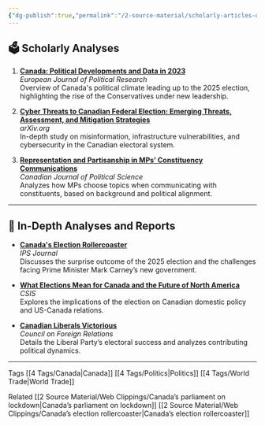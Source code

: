 ```yaml
---
{"dg-publish":true,"permalink":"/2-source-material/scholarly-articles-on-the-canadian-parliament-and-the-2025-federal-election/"}
---
```


## 🗳️ Scholarly Analyses

1. **[Canada: Political Developments and Data in 2023](https://ejpr.onlinelibrary.wiley.com/doi/10.1111/2047-8852.12458?utm_source=chatgpt.com)**  
   *European Journal of Political Research*  
   Overview of Canada's political climate leading up to the 2025 election, highlighting the rise of the Conservatives under new leadership.

2. **[Cyber Threats to Canadian Federal Election: Emerging Threats, Assessment, and Mitigation Strategies](https://arxiv.org/abs/2410.05560?utm_source=chatgpt.com)**  
   *arXiv.org*  
   In-depth study on misinformation, infrastructure vulnerabilities, and cybersecurity in the Canadian electoral system.

3. **[Representation and Partisanship in MPs’ Constituency Communications](https://www.cambridge.org/core/journals/canadian-journal-of-political-science-revue-canadienne-de-science-politique/article/representation-and-partisanship-what-determines-the-topics-that-members-of-parliament-prioritize-in-communications-with-their-constituents/9B41C1204EB1F024297383B88BA98BB1?utm_source=chatgpt.com)**  
   *Canadian Journal of Political Science*  
   Analyzes how MPs choose topics when communicating with constituents, based on background and political alignment.

---

## 📰 In-Depth Analyses and Reports

- **[Canada's Election Rollercoaster](https://www.ips-journal.eu/topics/democracy-and-society/canadas-election-rollercoaster-8254/?utm_source=chatgpt.com)**  
  *IPS Journal*  
  Discusses the surprise outcome of the 2025 election and the challenges facing Prime Minister Mark Carney’s new government.

- **[What Elections Mean for Canada and the Future of North America](https://www.csis.org/analysis/what-elections-mean-canada-and-future-north-america?utm_source=chatgpt.com)**  
  *CSIS*  
  Explores the implications of the election on Canadian domestic policy and US-Canada relations.

- **[Canadian Liberals Victorious](https://www.cfr.org/article/canadian-liberals-victorious?utm_source=chatgpt.com)**  
  *Council on Foreign Relations*  
  Details the Liberal Party’s electoral success and analyzes contributing political dynamics.

---

Tags
[[4 Tags/Canada\|Canada]]
[[4 Tags/Politics\|Politics]]
[[4 Tags/World Trade\|World Trade]]

Related
[[2 Source Material/Web Clippings/Canada’s parliament on lockdown\|Canada’s parliament on lockdown]]
[[2 Source Material/Web Clippings/Canada’s election rollercoaster\|Canada’s election rollercoaster]]

